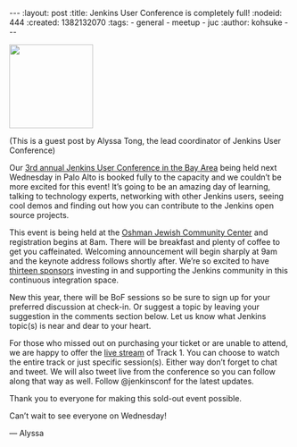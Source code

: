 --- :layout: post :title: Jenkins User Conference is completely full! :nodeid: 444 :created: 1382132070 :tags: - general - meetup - juc :author: kohsuke ---

<img src="http://jenkins-ci.org/sites/default/files/images/alyssa.jpg" width="150" height="150" />

(This is a guest post by Alyssa Tong, the lead coordinator of Jenkins User Conference)

Our [3rd annual Jenkins User Conference in the Bay Area](http://www.cloudbees.com/jenkins/juc2013/juc2013-palo-alto.cb) being held next Wednesday in Palo Alto is booked fully to the capacity and we couldn’t be more excited for this event! It’s going to be an amazing day of learning, talking to technology experts, networking with other Jenkins users, seeing cool demos and finding out how you can contribute to the Jenkins open source projects.

This event is being held at the [Oshman Jewish Community Center](http://www.paloaltojcc.org/) and registration begins at 8am. There will be breakfast and plenty of coffee to get you caffeinated. Welcoming announcement will begin sharply at 9am and the keynote address follows shortly after. We’re so excited to have [thirteen sponsors](http://www.cloudbees.com/jenkins/juc2013/juc2013-palo-alto.cb) investing in and supporting the Jenkins community in this continuous integration space.

New this year, there will be BoF sessions so be sure to sign up for your preferred discussion at check-in. Or suggest a topic by leaving your suggestion in the comments section below. Let us know what Jenkins topic(s) is near and dear to your heart.

For those who missed out on purchasing your ticket or are unable to attend, we are happy to offer the [live stream](https://www.eventbrite.com/event/8328596055) of Track 1. You can choose to watch the entire track or just specific session(s). Either way don’t forget to chat and tweet. We will also tweet live from the conference so you can follow along that way as well. Follow @jenkinsconf for the latest updates.

Thank you to everyone for making this sold-out event possible.

Can’t wait to see everyone on Wednesday!

— Alyssa
